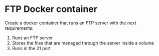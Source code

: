 # FTP Docker container
Create a docker container that runs an FTP server with the next requirements:
1. Runs an FTP server
2. Stores the files that are managed through the server inside a volume
3. Runs in the 21 port